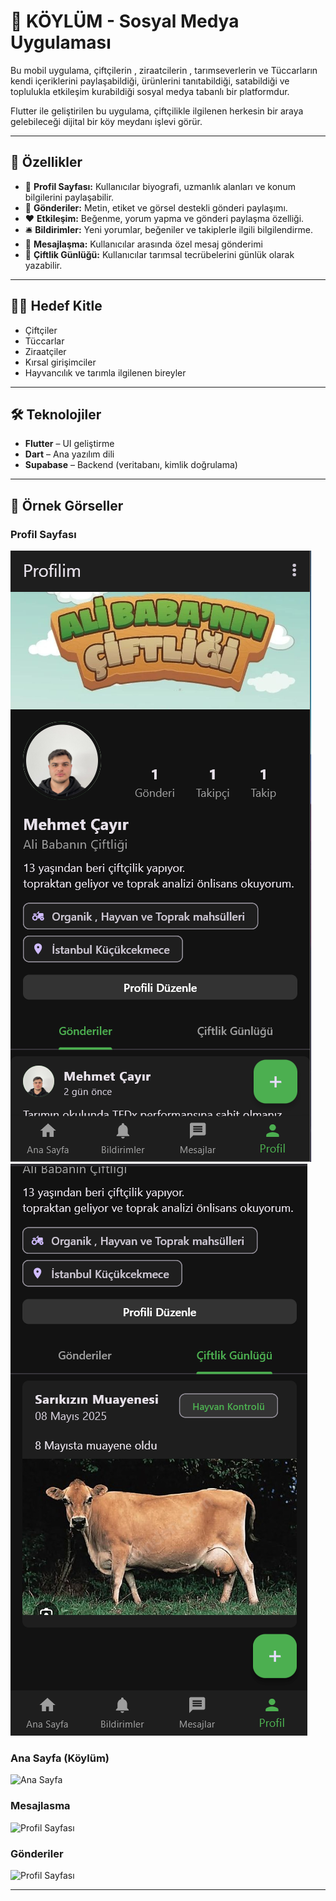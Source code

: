 # 🚜 KÖYLÜM - Sosyal Medya Uygulaması

Bu mobil uygulama, çiftçilerin , ziraatcilerin , tarımseverlerin ve Tüccarların  kendi içeriklerini paylaşabildiği, ürünlerini tanıtabildiği, satabildiği ve toplulukla etkileşim kurabildiği sosyal medya tabanlı bir platformdur.

Flutter ile geliştirilen bu uygulama, çiftçilikle ilgilenen herkesin bir araya gelebileceği dijital bir köy meydanı işlevi görür.

---

## 📱 Özellikler

- 👤 **Profil Sayfası:** Kullanıcılar biyografi, uzmanlık alanları ve konum bilgilerini paylaşabilir.
- 🐄 **Gönderiler:** Metin, etiket ve görsel destekli gönderi paylaşımı.
- ❤️ **Etkileşim:** Beğenme, yorum yapma ve gönderi paylaşma özelliği.
- 🛎️ **Bildirimler:** Yeni yorumlar, beğeniler ve takiplerle ilgili bilgilendirme.
- 💬 **Mesajlaşma:** Kullanıcılar arasında özel mesaj gönderimi 
- 📓 **Çiftlik Günlüğü:** Kullanıcılar tarımsal tecrübelerini günlük olarak yazabilir.

---

## 🧑‍🌾 Hedef Kitle

- Çiftçiler
- Tüccarlar
- Ziraatçiler
- Kırsal girişimciler
- Hayvancılık ve tarımla ilgilenen bireyler

---

## 🛠️ Teknolojiler

- **Flutter** – UI geliştirme
- **Dart** – Ana yazılım dili
- **Supabase** – Backend (veritabanı, kimlik doğrulama)


---

## 📸 Örnek Görseller

### Profil Sayfası
![Profil Sayfası](./profil.png)
![Profil Sayfası](./profil2.png)

### Ana Sayfa (Köylüm)
![Ana Sayfa](./screenshots/home.png)

### Mesajlasma
![Profil Sayfası](./screenshots/Mesaj.png)

### Gönderiler
![Profil Sayfası](./screenshots/gönderi.png)

---



